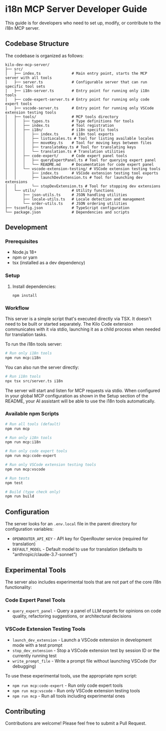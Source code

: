 # i18n MCP Server Developer Guide

This guide is for developers who need to set up, modify, or contribute to the i18n MCP server.

## Codebase Structure

The codebase is organized as follows:

```
kilo-dev-mcp-server/
├── src/
│   ├── index.ts              # Main entry point, starts the MCP server with all tools
│   ├── server.ts             # Configurable server that can run specific tool sets
│   ├── i18n-server.ts        # Entry point for running only i18n tools
│   ├── code-expert-server.ts # Entry point for running only code expert tools
│   ├── vscode-server.ts      # Entry point for running only VSCode extension testing tools
│   ├── tools/                # MCP tools directory
│   │   ├── types.ts          # Type definitions for tools
│   │   ├── index.ts          # Tool registration
│   │   ├── i18n/             # i18n specific tools
│   │   │   ├── index.ts      # i18n tool exports
│   │   │   ├── listLocales.ts # Tool for listing available locales
│   │   │   ├── moveKey.ts    # Tool for moving keys between files
│   │   │   ├── translateKey.ts # Tool for translating keys
│   │   │   └── translation.ts # Translation utilities
│   │   ├── code-expert/      # Code expert panel tools
│   │   │   ├── queryExpertPanel.ts # Tool for querying expert panel
│   │   │   └── README.md     # Documentation for code expert panel
│   │   └── vscode-extension-testing/ # VSCode extension testing tools
│   │       ├── index.ts      # VSCode extension testing tool exports
│   │       ├── launchDevExtension.ts # Tool for launching dev extensions
│   │       └── stopDevExtension.ts # Tool for stopping dev extensions
│   └── utils/                # Utility functions
│       ├── json-utils.ts     # JSON handling utilities
│       ├── locale-utils.ts   # Locale detection and management
│       └── order-utils.ts    # JSON ordering utilities
├── tsconfig.json             # TypeScript configuration
└── package.json              # Dependencies and scripts
```

## Development

### Prerequisites

- Node.js 18+
- npm or yarn
- tsx (installed as a dev dependency)

### Setup

1. Install dependencies:

    ```
    npm install
    ```

### Workflow

This server is a simple script that's executed directly via TSX. It doesn't need to be built or started separately. The Kilo Code extension communicates with it via stdio, launching it as a child process when needed for translation tasks.

To run the i18n tools server:

```bash
# Run only i18n tools
npm run mcp:i18n
```

You can also run the server directly:

```bash
# Run i18n tools
npx tsx src/server.ts i18n
```

The server will start and listen for MCP requests via stdio. When configured in your global MCP configuration as shown in the Setup section of the README, your AI assistant will be able to use the i18n tools automatically.

### Available npm Scripts

```bash
# Run all tools (default)
npm run mcp

# Run only i18n tools
npm run mcp:i18n

# Run only code expert tools
npm run mcp:code-expert

# Run only VSCode extension testing tools
npm run mcp:vscode

# Run tests
npm test

# Build (type check only)
npm run build
```

## Configuration

The server looks for an `.env.local` file in the parent directory for configuration variables:

- `OPENROUTER_API_KEY` - API key for OpenRouter service (required for translation)
- `DEFAULT_MODEL` - Default model to use for translation (defaults to "anthropic/claude-3.7-sonnet")

## Experimental Tools

The server also includes experimental tools that are not part of the core i18n functionality:

### Code Expert Panel Tools
- `query_expert_panel` - Query a panel of LLM experts for opinions on code quality, refactoring suggestions, or architectural decisions

### VSCode Extension Testing Tools
- `launch_dev_extension` - Launch a VSCode extension in development mode with a test prompt
- `stop_dev_extension` - Stop a VSCode extension test by session ID or the currently running test
- `write_prompt_file` - Write a prompt file without launching VSCode (for debugging)

To use these experimental tools, use the appropriate npm script:
- `npm run mcp:code-expert` - Run only code expert tools
- `npm run mcp:vscode` - Run only VSCode extension testing tools
- `npm run mcp` - Run all tools including experimental ones

## Contributing

Contributions are welcome! Please feel free to submit a Pull Request.